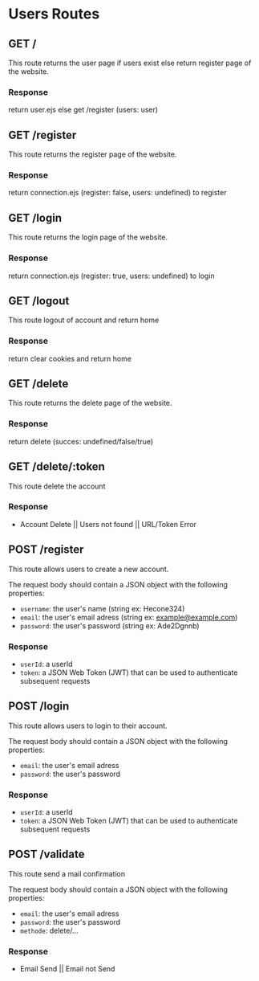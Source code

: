 # Users Routes

## GET /

This route returns the user page if users exist else return register page of the website.

### Response
return user.ejs else get /register (users: user)

## GET /register

This route returns the register page of the website.

### Response
return connection.ejs (register: false, users: undefined) to register

## GET /login

This route returns the login page of the website.

### Response
return connection.ejs (register: true, users: undefined) to login

## GET /logout

This route logout of account and return home

### Response
return clear cookies and return home

## GET /delete

This route returns the delete page of the website.

### Response
return delete (succes: undefined/false/true)

## GET /delete/:token

This route delete the account

### Response
- Account Delete || Users not found || URL/Token Error

## POST /register

This route allows users to create a new account.

The request body should contain a JSON object with the following properties:

- `username`:  the user's name (string ex: Hecone324)
- `email`: the user's email adress (string ex: example@example.com)
- `password`: the user's password (string ex: Ade2Dgnnb)

### Response
- `userId`: a userId
- `token`: a JSON Web Token (JWT) that can be used to authenticate subsequent requests

## POST /login

This route allows users to login to their account.

The request body should contain a JSON object with the following properties:

- `email`: the user's email adress
- `password`: the user's password

### Response
- `userId`: a userId
- `token`: a JSON Web Token (JWT) that can be used to authenticate subsequent requests

## POST /validate

This route send a mail confirmation

The request body should contain a JSON object with the following properties:

- `email`: the user's email adress
- `password`: the user's password
- `methode`: delete/...

### Response
- Email Send || Email not Send
